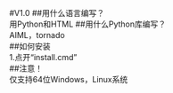 #V1.0
##用什么语言编写？  
用Python和HTML
##用什么Python库编写？  
AIML，tornado  
##如何安装  
1.点开“install.cmd”    
##注意！  
仅支持64位Windows，Linux系统  
